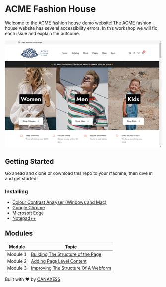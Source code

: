 # ACME Fashion House
Welcome to the ACME fashion house demo website!
The ACME fashion house website has several accessibility errors. In this workshop we will fix each issue and explain the outcome.

![ACME Fashion House homepage](assets/img/site/screen.png)

## Getting Started
Go ahead and clone or download this repo to your machine, then dive in and get started!

### Installing
* [Colour Contrast Analyser (Windows and Mac)](https://developer.paciellogroup.com/resources/contrastanalyser/)
* [Google Chrome](https://www.google.com/chrome/)
* [Microsoft Edge](https://www.microsoft.com/en-us/edge)
* [Notepad++](https://notepad-plus-plus.org/downloads/)

## Modules

| Module | Topic |
| --- | --- |
| Module 1 | [Building The Structure of the Page](1-build-structure-of-page/README.md)
| Module 2 | [Adding Page Level Content](2-add-pagelevel-content/README.md)
| Module 3 | [Improving The Structure Of A Webform](3-improve-structure-of-webform/README.md)

Built with :heart: by [CANAXESS](https://www.canaxess.com.au/)
